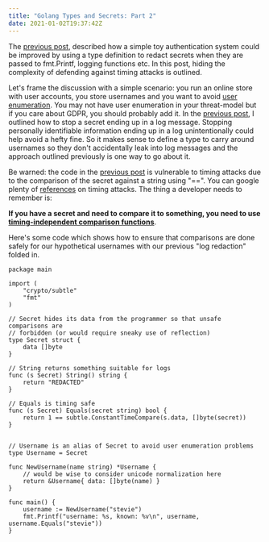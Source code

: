 ```yaml
---
title: "Golang Types and Secrets: Part 2"
date: 2021-01-02T19:37:42Z
---
```


The [previous post](/posts/types), described how a simple toy authentication system could be improved by using a type definition to redact secrets when they are passed to fmt.Printf, logging functions etc. In this post, hiding the complexity of defending against timing attacks is outlined.

Let's frame the discussion with a simple scenario: you run an online store with user accounts, you store usernames and you want to avoid [user enumeration](https://blog.rapid7.com/2017/06/15/about-user-enumeration/). You may not have user enumeration in your threat-model but if you care about GDPR, you should probably add it. In the [previous post](/posts/types), I outlined how to stop a secret ending up in a log message. Stopping personally identifiable information ending up in a log unintentionally could help avoid a hefty fine. So it makes sense to define a type to carry around usernames so they don't accidentally leak
into log messages and the approach outlined previously is one way to go about it.

Be warned: the code in the [previous post](/posts/types) is vulnerable to timing attacks due to the comparison of the secret against a string using "==". You can google plenty of [references](https://www.cs.rice.edu/~dwallach/pub/crosby-timing2009.pdf) on timing attacks. The thing a developer needs to remember is:

__If you have a secret and need to compare it to
something, you need to use [timing-independent comparison functions](https://golang.org/pkg/crypto/subtle/)__. 

Here's some code which shows how to ensure that
comparisons are done safely for our hypothetical usernames with our previous "log redaction" folded in.

```golang
package main

import (
	"crypto/subtle"
	"fmt"
)

// Secret hides its data from the programmer so that unsafe comparisons are
// forbidden (or would require sneaky use of reflection)
type Secret struct {
	data []byte
}

// String returns something suitable for logs
func (s Secret) String() string {
	return "REDACTED"
}

// Equals is timing safe
func (s Secret) Equals(secret string) bool {
	return 1 == subtle.ConstantTimeCompare(s.data, []byte(secret))
}


// Username is an alias of Secret to avoid user enumeration problems
type Username = Secret

func NewUsername(name string) *Username {
	// would be wise to consider unicode normalization here
	return &Username{ data: []byte(name) }
}

func main() {
	username := NewUsername("stevie")
	fmt.Printf("username: %s, known: %v\n", username, username.Equals("stevie"))
}
```









